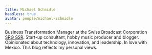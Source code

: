 ```yaml
---
title: Michael Schmidle
headless: true
avatar: people/michael-schmidle
---
```


Business Transformation Manager at the Swiss Broadcast Corporation [SRG&nbsp;SSR](https://www.srgssr.ch/en/). Start-up consultant, hobby music producer and blogger. Opinionated about technology, innovation, and leadership. In love with Mexico. This blog reflects my personal views.
